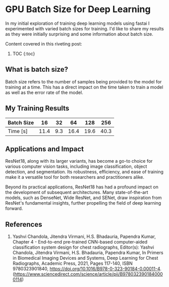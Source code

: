 # GPU Batch Size for Deep Learning
In my initial exploration of training deep learning models using fastai I experimented with varied batch sizes for training. I'd like to share my results as they were initially surprising and some information about batch size.

Content covered in this riveting post:

1. TOC
{:toc}

## What is batch size?

Batch size refers to the number of samples being provided to the model for training at a time. This has a direct impact on the time taken to train a model as well as the error rate of the model.

## My Training Results

| Batch Size | 16 | 32 | 64 | 128 | 256 |
|----|----|----|----|----|----|
| Time [s] | 11.4 | 9.3 | 16.4 | 19.6 | 40.3 |

## Applications and Impact

ResNet18, along with its larger variants, has become a go-to choice for various computer vision tasks, including image classification, object detection, and segmentation. Its robustness, efficiency, and ease of training make it a versatile tool for both researchers and practitioners alike.

Beyond its practical applications, ResNet18 has had a profound impact on the development of subsequent architectures. Many state-of-the-art models, such as DenseNet, Wide ResNet, and SENet, draw inspiration from ResNet's fundamental insights, further propelling the field of deep learning forward.

## References
1. Yashvi Chandola, Jitendra Virmani, H.S. Bhadauria, Papendra Kumar,
Chapter 4 - End-to-end pre-trained CNN-based computer-aided classification system design for chest radiographs,
Editor(s): Yashvi Chandola, Jitendra Virmani, H.S. Bhadauria, Papendra Kumar,
In Primers in Biomedical Imaging Devices and Systems,
Deep Learning for Chest Radiographs,
Academic Press,
2021,
Pages 117-140,
ISBN 9780323901840,
https://doi.org/10.1016/B978-0-323-90184-0.00011-4.
(https://www.sciencedirect.com/science/article/pii/B9780323901840000114)

